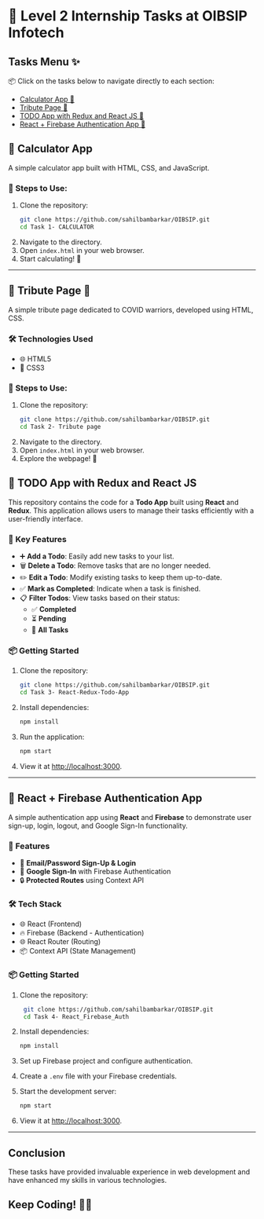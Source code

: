 
# 🌟 Level 2 Internship Tasks at OIBSIP Infotech

## Tasks Menu ✨

  📦 Click on the tasks below to navigate directly to each section:

- [Calculator App 🧮](https://github.com/sahilbambarkar/OIBSIP/tree/main/Level%202/Task%201-%20CALCULATOR) <br>
- [Tribute Page 💐](https://github.com/sahilbambarkar/OIBSIP/tree/main/Level%202/Task%202-%20Tribute%20page) <br>
- [TODO App with Redux and React JS 📝](https://github.com/sahilbambarkar/OIBSIP/tree/main/Level%202/Task%203-%20React-Redux-Todo-App)<br>
- [React + Firebase Authentication App 🔐](https://github.com/sahilbambarkar/OIBSIP/tree/main/Level%202/Task%204-%20React_Firebase_Auth)<br>


## 🧮 Calculator App

A simple calculator app built with HTML, CSS, and JavaScript.

### 🎯 Steps to Use:
1. Clone the repository:
   ```bash
   git clone https://github.com/sahilbambarkar/OIBSIP.git
   cd Task 1- CALCULATOR

   ```
2. Navigate to the directory.
3. Open `index.html` in your web browser.
4. Start calculating! 🎉

---



## 🌸 Tribute Page 💐

A simple tribute page dedicated to COVID warriors, developed using HTML, CSS.

### 🛠️ Technologies Used
- 🌐 HTML5
- 🎨 CSS3

### 🎯 Steps to Use:
1. Clone the repository:
   ```bash
   git clone https://github.com/sahilbambarkar/OIBSIP.git
   cd Task 2- Tribute page
   ```
2. Navigate to the directory.
3. Open `index.html` in your web browser.
4. Explore the webpage! 👀



## 📝 TODO App with Redux and React JS

This repository contains the code for a **Todo App** built using **React** and **Redux**. This application allows users to manage their tasks efficiently with a user-friendly interface.

### 🎯 Key Features
- ➕ **Add a Todo**: Easily add new tasks to your list.
- 🗑️ **Delete a Todo**: Remove tasks that are no longer needed.
- ✏️ **Edit a Todo**: Modify existing tasks to keep them up-to-date.
- ✅ **Mark as Completed**: Indicate when a task is finished.
- 📋 **Filter Todos**: View tasks based on their status:
  - ✅ **Completed**
  - ⏳ **Pending**
  - 📜 **All Tasks**

### 📦 Getting Started
1. Clone the repository:
   ```bash
   git clone https://github.com/sahilbambarkar/OIBSIP.git
   cd Task 3- React-Redux-Todo-App
   ```
2. Install dependencies:
   ```bash
   npm install
   ```
3. Run the application:
   ```bash
   npm start
   ```
4. View it at [http://localhost:3000](http://localhost:3000).


---

## 🔐 React + Firebase Authentication App

A simple authentication app using **React** and **Firebase** to demonstrate user sign-up, login, logout, and Google Sign-In functionality.

### 🎯 Features
- 📧 **Email/Password Sign-Up & Login**
- 🔑 **Google Sign-In** with Firebase Authentication
- 🔒 **Protected Routes** using Context API

### 🛠️ Tech Stack
- 🌐 React (Frontend)
- 🔥 Firebase (Backend - Authentication)
- 🌐 React Router (Routing)
- 📦 Context API (State Management)

### 📦 Getting Started
1. Clone the repository:
   ```bash
    git clone https://github.com/sahilbambarkar/OIBSIP.git
    cd Task 4- React_Firebase_Auth

   ```
2. Install dependencies:
   ```bash
   npm install
   ```
3. Set up Firebase project and configure authentication.
4. Create a `.env` file with your Firebase credentials.
5. Start the development server:
   ```bash
   npm start
   ```

6. View it at [http://localhost:3000](http://localhost:3000).
---

## Conclusion

These tasks have provided invaluable experience in web development and have enhanced my skills in various technologies. 



## Keep Coding! 💪✨


